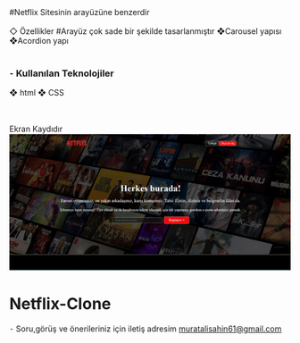 
<br><br>
#Netflix Sitesinin arayüzüne benzerdir
<br><br>
◇ Özellikler
#Arayüz çok sade bir şekilde tasarlanmıştır 
❖Carousel yapısı
❖Acordion yapı
<br><br>
<h3>⁃ Kullanılan Teknolojiler </h3>
❖ html
❖ CSS


<br><br>
Ekran Kaydıdır
![alt text](<Ekran Kaydı-1.gif>)
# Netflix-Clone

⁃ Soru,görüş ve önerileriniz için iletiş adresim muratalisahin61@gmail.com
